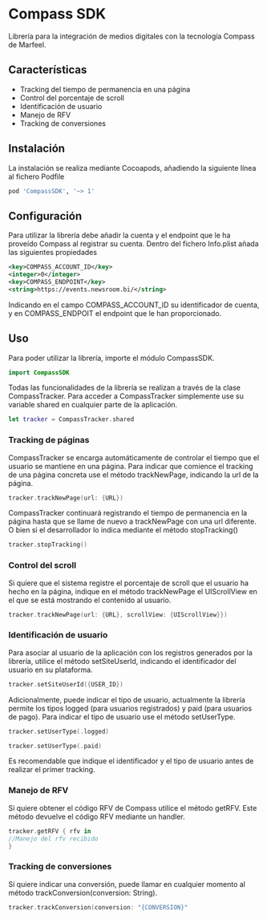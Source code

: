 # Compass SDK
Librería para la integración de medios digitales con la tecnología Compass de Marfeel.

## Características

- Tracking del tiempo de permanencia en una página
- Control del porcentaje de scroll
- Identificación de usuario
- Manejo de RFV
- Tracking de conversiones

## Instalación

La instalación se realiza mediante Cocoapods, añadiendo la siguiente línea al fichero Podfile

```ruby
pod 'CompassSDK', '~> 1'
```

## Configuración

Para utilizar la librería debe añadir la cuenta y el endpoint que le ha proveído Compass al registrar su cuenta. Dentro del fichero Info.plist añada las siguientes propiedades

```xml
<key>COMPASS_ACCOUNT_ID</key>
<integer>0</integer>
<key>COMPASS_ENDPOINT</key>
<string>https://events.newsroom.bi/</string>
```

Indicando en el campo COMPASS_ACCOUNT_ID su identificador de cuenta, y en COMPASS_ENDPOIT el endpoint que le han proporcionado.

## Uso

Para poder utilizar la librería, importe el módulo CompassSDK.

```swift
import CompassSDK
```

Todas las funcionalidades de la librería se realizan a través de la clase CompassTracker. Para acceder a CompassTracker simplemente use su variable shared en cualquier parte de la aplicación.

```swift
let tracker = CompassTracker.shared
```

### Tracking de páginas

CompassTracker se encarga automáticamente de controlar el tiempo que el usuario se mantiene en una página. Para indicar que comience el tracking de una página concreta use el método trackNewPage, indicando la url de la página.

```swift
tracker.trackNewPage(url: {URL})
```

CompassTracker continuará registrando el tiempo de permanencia en la página hasta que se llame de nuevo a trackNewPage con una url diferente. O bien si el desarrollador lo indica mediante el método stopTracking()

```swift
tracker.stopTracking()
```

### Control del scroll

Si quiere que el sistema registre el porcentaje de scroll que el usuario ha hecho en la página, indique en el método trackNewPage el UIScrollView en el que se está mostrando el contenido al usuario.

```swift
tracker.trackNewPage(url: {URL}, scrollView: {UIScrollView}})
```

### Identificación de usuario

Para asociar al usuario de la aplicación con los registros generados por la librería, utilice el método setSiteUserId, indicando el identificador del usuario en su plataforma.

```swift
tracker.setSiteUserId({USER_ID})
```

Adicionalmente, puede indicar el tipo de usuario, actualmente la librería permite los tipos logged (para usuarios registrados) y paid (para usuarios de pago). Para indicar el tipo de usuario use el método setUserType.

```swift
tracker.setUserType(.logged)

tracker.setUserType(.paid)
```

Es recomendable que indique el identificador y el tipo de usuario antes de realizar el primer tracking.

### Manejo de RFV

Si quiere obtener el código RFV de Compass utilice el método getRFV. Este método devuelve el código RFV mediante un handler.

```swift
tracker.getRFV { rfv in
//Manejo del rfv recibido
}
```

### Tracking de conversiones

Si quiere indicar una conversión, puede llamar en cualquier momento al método trackConversion(conversion: String).

```swift
tracker.trackConversion(conversion: "{CONVERSION}"
```
